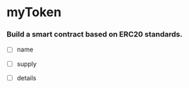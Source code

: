 # myToken
 ### Build a smart contract based on ERC20 standards.
 
- [ ] name
- [ ] supply
- [ ] details

